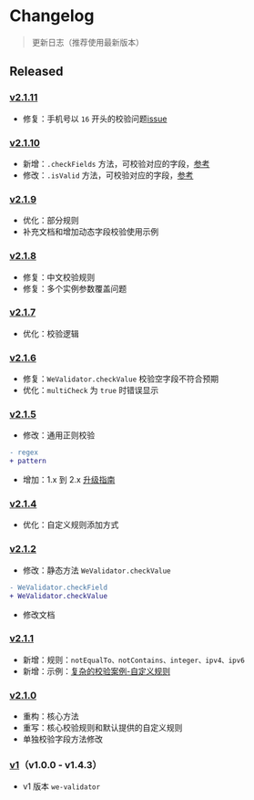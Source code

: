 # Changelog

> 更新日志（推荐使用最新版本）

## Released


### [v2.1.11](https://github.com/ChanceYu/we-validator/releases/tag/v2.2.0)
- 修复：手机号以 `16` 开头的校验问题[issue](https://github.com/ChanceYu/we-validator/issues/12)


### [v2.1.10](https://github.com/ChanceYu/we-validator/releases/tag/v2.1.10)
- 新增：`.checkFields` 方法，可校验对应的字段，[参考](./README.md#checkfieldsdata-fields-onmessage)
- 修改：`.isValid` 方法，可校验对应的字段，[参考](./README.md#isvaliddata-fields)


### [v2.1.9](https://github.com/ChanceYu/we-validator/releases/tag/v2.1.9)
- 优化：部分规则
- 补充文档和增加动态字段校验使用示例


### [v2.1.8](https://github.com/ChanceYu/we-validator/releases/tag/v2.1.8)
- 修复：中文校验规则
- 修复：多个实例参数覆盖问题


### [v2.1.7](https://github.com/ChanceYu/we-validator/releases/tag/v2.1.7)
- 优化：校验逻辑


### [v2.1.6](https://github.com/ChanceYu/we-validator/releases/tag/v2.1.6)
- 修复：`WeValidator.checkValue` 校验空字段不符合预期
- 优化：`multiCheck` 为 `true` 时错误显示


### [v2.1.5](https://github.com/ChanceYu/we-validator/releases/tag/v2.1.5)
- 修改：通用正则校验
```diff
- regex
+ pattern
```
- 增加：1.x 到 2.x [升级指南](./UPGRADE.md)


### [v2.1.4](https://github.com/ChanceYu/we-validator/releases/tag/v2.1.4)
- 优化：自定义规则添加方式


### [v2.1.2](https://github.com/ChanceYu/we-validator/releases/tag/v2.1.2)
- 修改：静态方法 `WeValidator.checkValue`
```diff
- WeValidator.checkField
+ WeValidator.checkValue
```
- 修改文档


### [v2.1.1](https://github.com/ChanceYu/we-validator/releases/tag/v2.1.1)
- 新增：规则：`notEqualTo、notContains、integer、ipv4、ipv6`
- 新增：示例：[复杂的校验案例-自定义规则](./example/complex/index.html)


### [v2.1.0](https://github.com/ChanceYu/we-validator/releases/tag/v2.1.0)
- 重构：核心方法
- 重写：核心校验规则和默认提供的自定义规则
- 单独校验字段方法修改


### [v1](https://github.com/ChanceYu/we-validator/releases/tag/v1)（v1.0.0 - v1.4.3）
- v1 版本 `we-validator`